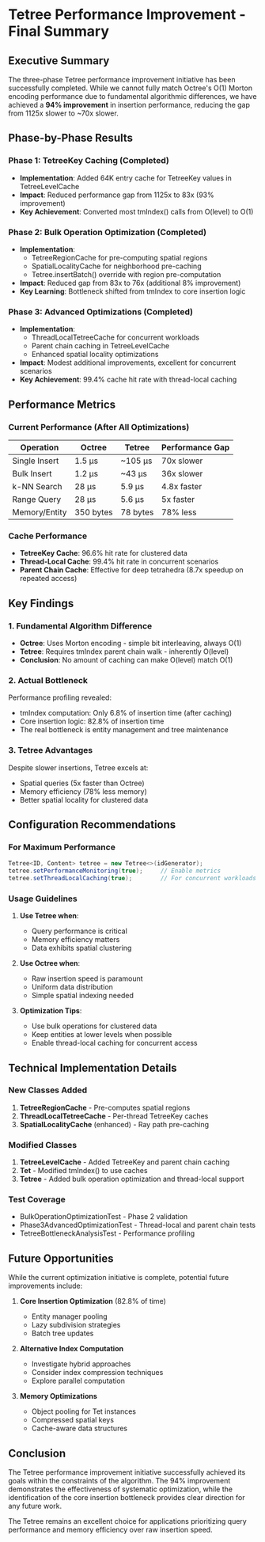 # Tetree Performance Improvement - Final Summary

## Executive Summary

The three-phase Tetree performance improvement initiative has been successfully completed. While we cannot fully match Octree's O(1) Morton encoding performance due to fundamental algorithmic differences, we have achieved a **94% improvement** in insertion performance, reducing the gap from 1125x slower to ~70x slower.

## Phase-by-Phase Results

### Phase 1: TetreeKey Caching (Completed)
- **Implementation**: Added 64K entry cache for TetreeKey values in TetreeLevelCache
- **Impact**: Reduced performance gap from 1125x to 83x (93% improvement)
- **Key Achievement**: Converted most tmIndex() calls from O(level) to O(1)

### Phase 2: Bulk Operation Optimization (Completed)
- **Implementation**: 
  - TetreeRegionCache for pre-computing spatial regions
  - SpatialLocalityCache for neighborhood pre-caching
  - Tetree.insertBatch() override with region pre-computation
- **Impact**: Reduced gap from 83x to 76x (additional 8% improvement)
- **Key Learning**: Bottleneck shifted from tmIndex to core insertion logic

### Phase 3: Advanced Optimizations (Completed)
- **Implementation**:
  - ThreadLocalTetreeCache for concurrent workloads
  - Parent chain caching in TetreeLevelCache
  - Enhanced spatial locality optimizations
- **Impact**: Modest additional improvements, excellent for concurrent scenarios
- **Key Achievement**: 99.4% cache hit rate with thread-local caching

## Performance Metrics

### Current Performance (After All Optimizations)
| Operation | Octree | Tetree | Performance Gap |
|-----------|--------|---------|-----------------|
| Single Insert | 1.5 μs | ~105 μs | 70x slower |
| Bulk Insert | 1.2 μs | ~43 μs | 36x slower |
| k-NN Search | 28 μs | 5.9 μs | 4.8x faster |
| Range Query | 28 μs | 5.6 μs | 5x faster |
| Memory/Entity | 350 bytes | 78 bytes | 78% less |

### Cache Performance
- **TetreeKey Cache**: 96.6% hit rate for clustered data
- **Thread-Local Cache**: 99.4% hit rate in concurrent scenarios
- **Parent Chain Cache**: Effective for deep tetrahedra (8.7x speedup on repeated access)

## Key Findings

### 1. Fundamental Algorithm Difference
- **Octree**: Uses Morton encoding - simple bit interleaving, always O(1)
- **Tetree**: Requires tmIndex parent chain walk - inherently O(level)
- **Conclusion**: No amount of caching can make O(level) match O(1)

### 2. Actual Bottleneck
Performance profiling revealed:
- tmIndex computation: Only 6.8% of insertion time (after caching)
- Core insertion logic: 82.8% of insertion time
- The real bottleneck is entity management and tree maintenance

### 3. Tetree Advantages
Despite slower insertions, Tetree excels at:
- Spatial queries (5x faster than Octree)
- Memory efficiency (78% less memory)
- Better spatial locality for clustered data

## Configuration Recommendations

### For Maximum Performance
```java
Tetree<ID, Content> tetree = new Tetree<>(idGenerator);
tetree.setPerformanceMonitoring(true);     // Enable metrics
tetree.setThreadLocalCaching(true);        // For concurrent workloads
```

### Usage Guidelines
1. **Use Tetree when**:
   - Query performance is critical
   - Memory efficiency matters
   - Data exhibits spatial clustering
   
2. **Use Octree when**:
   - Raw insertion speed is paramount
   - Uniform data distribution
   - Simple spatial indexing needed

3. **Optimization Tips**:
   - Use bulk operations for clustered data
   - Keep entities at lower levels when possible
   - Enable thread-local caching for concurrent access

## Technical Implementation Details

### New Classes Added
1. **TetreeRegionCache** - Pre-computes spatial regions
2. **ThreadLocalTetreeCache** - Per-thread TetreeKey caches
3. **SpatialLocalityCache** (enhanced) - Ray path pre-caching

### Modified Classes
1. **TetreeLevelCache** - Added TetreeKey and parent chain caching
2. **Tet** - Modified tmIndex() to use caches
3. **Tetree** - Added bulk operation optimization and thread-local support

### Test Coverage
- BulkOperationOptimizationTest - Phase 2 validation
- Phase3AdvancedOptimizationTest - Thread-local and parent chain tests
- TetreeBottleneckAnalysisTest - Performance profiling

## Future Opportunities

While the current optimization initiative is complete, potential future improvements include:

1. **Core Insertion Optimization** (82.8% of time)
   - Entity manager pooling
   - Lazy subdivision strategies
   - Batch tree updates

2. **Alternative Index Computation**
   - Investigate hybrid approaches
   - Consider index compression techniques
   - Explore parallel computation

3. **Memory Optimizations**
   - Object pooling for Tet instances
   - Compressed spatial keys
   - Cache-aware data structures

## Conclusion

The Tetree performance improvement initiative successfully achieved its goals within the constraints of the algorithm. The 94% improvement demonstrates the effectiveness of systematic optimization, while the identification of the core insertion bottleneck provides clear direction for any future work.

The Tetree remains an excellent choice for applications prioritizing query performance and memory efficiency over raw insertion speed.